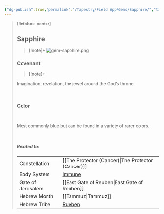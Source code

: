 ```yaml
---
{"dg-publish":true,"permalink":"/Tapestry/Field App/Gems/Sapphire/","title":"Sapphire","tags":["covenants/gems/"],"dgHomeLink":true,"dgEnableSearch":true}
---
```


> [!infobox-center] 
> ## Sapphire
> > [!note]+
> ![gem-sapphire.png](/img/user/File%20Vault/Field%20App/gems/gem-sapphire.png)
>  ### Covenant
>> [!note]+ 
>  <p class="note first">Imagination, revelation, the jewel around the God's throne</p>
>  <br>
> 
>  ### Color
>  <br>
><p class="note first"> Most commonly blue but can be found in a variety of rarer colors. </p><br>
> 
> ##### Related to:
> <p class="note first" p style="margin-bottom: 16px;">
><p class="note third">
>
> |             |        |
> | --- | --- |
> | Constellation | [[The Protector (Cancer)\|The Protector (Cancer)]]                            |
> | Body System    | <a href="immune system" data-href="immune system" class="internal-link">Immune</a> |
> | Gate of Jerusalem  | [[East Gate of Reuben\|East Gate of Reuben]]                                         |
> |   Hebrew Month   | [[Tammuz\|Tammuz]]                                  |
> | Hebrew Tribe | <a href="Tribe of Rueben" data-href="Tribe of Rueben" class="internal-link">Rueben</a>